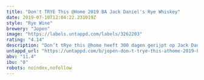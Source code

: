 ```yaml
---
title: "Don't TRYE This @Home 2019 BA Jack Daniel's Rye Whiskey"
date: 2019-07-10T12:04:22.231019Z
style: "Rye Wine"
brewery: "Jopen"
image: "https://labels.untappd.com/labels/3262203"
rating: "4.14"
description: "Don’t tRye this @home heeft 300 dagen gerijpt op Jack Daniel’s Rye Whiskey vaten. Het aroma is zoetig en fruitig. In de smaak tonen van hout, kaneel en fruit. Een droge afdronk met een vleugje vanille."
untappd_url: "https://untappd.com/b/jopen-don-t-trye-this-athome-2019-ba-jack-daniel-s-rye-whiskey/3262203"
abv: "11.4"
ibu: "0"
robots: noindex,nofollow
---
```

